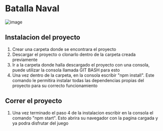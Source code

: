 # Batalla Naval 


![image](https://github.com/MatiasTixeira/unq-ui-Tixeira-Matias-trabajo-final/assets/71102765/e19896ba-2439-44db-94cb-bb29ef14a7b8)

## Instalacion del proyecto 

1. Crear una carpeta donde se encontrara el proyecto
2. Descargar el proyecto o clonarlo dentro de la carpeta creada previamente
3. Ir a la carpeta donde halla descargado el proyecto con una consola, puede utilizar la consola llamada GIT BASH para esto
4. Una vez dentro de la carpeta, en la consola escribir "npm install". Este comando le permitira instalar todas las dependencias propias del proyecto para su correcto funcionamiento

## Correr el proyecto 

1. Una vez terminado el paso 4 de la instalacion escribir en la consola el comando "npm start". Esto abrira su navegador con la pagina cargada y ya podra disfrutar del juego
